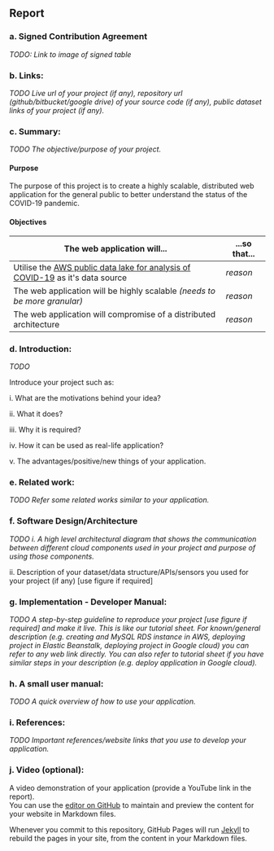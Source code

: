 ## Report

### a. Signed Contribution Agreement

*TODO: Link to image of signed table*

### b. Links:

*TODO Live url of your project (if any), repository url (github/bitbucket/google drive) of your source code (if any), public dataset links of your project (if any).*

### c. Summary: 

*TODO The objective/purpose of your project.*

#### Purpose

The purpose of this project is to create a highly scalable, distributed web application for the general public to better understand the status of the COVID-19 pandemic.

#### Objectives

The web application will... | ...so that...
------------------------------------------------------|--------------------------------------------------------------------  
Utilise the [AWS public data lake for analysis of COVID-19](https://aws.amazon.com/ko/blogs/big-data/a-public-data-lake-for-analysis-of-covid-19-data/?fbclid=IwAR1XVPlWxg8G-a3TR7rJkwkvJFXFyAtT9e6vSvl8J5B-KsQPUg_aff4T8IE) as it's data source | *reason*
The web application will be highly scalable *(needs to be more granular)* | *reason*
The web application will compromise of a distributed architecture | *reason*

### d. Introduction: 

*TODO* 

Introduce your project such as:

i. What are the motivations behind your idea?

ii. What it does?

iii. Why it is required?

iv. How it can be used as real-life application?

v. The advantages/positive/new things of your application.

### e. Related work:

*TODO Refer some related works similar to your application.*

### f. Software Design/Architecture

*TODO i. A high level architectural diagram that shows the communication between different cloud components used in your project and purpose of using those components.*

ii. Description of your dataset/data structure/APIs/sensors you used for your project (if any) [use figure if required]

### g. Implementation - Developer Manual: 

*TODO A step-by-step guideline to reproduce your project [use figure if required] and make it live. This is like our tutorial sheet. For known/general description (e.g. creating and MySQL RDS instance in AWS, deploying project in Elastic Beanstalk, deploying project in Google cloud) you can refer to any web link directly. You can also refer to tutorial sheet if you have similar steps in your description (e.g. deploy application in Google cloud).* 

### h. A small user manual: 

*TODO A quick overview of how to use your application.*

### i. References: 

*TODO Important references/website links that you use to develop your application.*

### j. Video (optional): 

A video demonstration of your application (provide a YouTube link in the report).  
You can use the [editor on GitHub](https://github.com/Livvytish/COSC2626-Cloud-computing-assignment-2/edit/master/README.md) to maintain and preview the content for your website in Markdown files.

Whenever you commit to this repository, GitHub Pages will run [Jekyll](https://jekyllrb.com/) to rebuild the pages in your site, from the content in your Markdown files.
